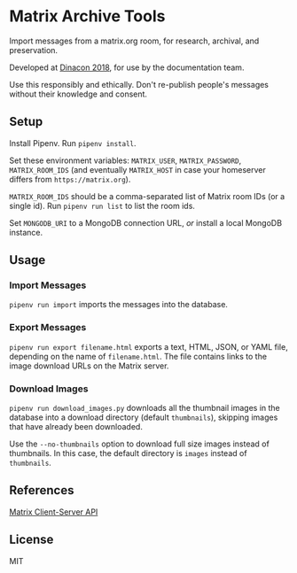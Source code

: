 # Matrix Archive Tools

Import messages from a matrix.org room, for research, archival, and
preservation.

Developed at [Dinacon 2018](https://www.dinacon.org), for use by the
documentation team.

Use this responsibly and ethically. Don't re-publish people's messages
without their knowledge and consent.

## Setup

Install Pipenv. Run `pipenv install`.

Set these environment variables: `MATRIX_USER`, `MATRIX_PASSWORD`,
`MATRIX_ROOM_IDS` (and eventually `MATRIX_HOST` in case your homeserver
differs from `https://matrix.org`).

`MATRIX_ROOM_IDS` should be a comma-separated list of Matrix room IDs (or a
single id). Run `pipenv run list` to list the room ids.

Set `MONGODB_URI` to a MongoDB connection URL, *or* install a local MongoDB
instance.

## Usage

### Import Messages

`pipenv run import` imports the messages into the database.

### Export Messages

`pipenv run export filename.html` exports a text, HTML, JSON, or YAML file,
depending on the name of `filename.html`. The file contains links to the image
download URLs on the Matrix server.

### Download Images

`pipenv run download_images.py` downloads all the thumbnail images in the
database into a download directory (default `thumbnails`), skipping images that
have already been downloaded.

Use the `--no-thumbnails` option to download full size images instead of
thumbnails. In this case, the default directory is `images` instead of
`thumbnails`.

## References

[Matrix Client-Server API](https://matrix.org/docs/spec/r0.0.0/client_server.html)

## License

MIT
